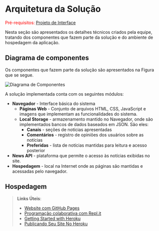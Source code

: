 # Arquitetura da Solução

<span style="color:red">Pré-requisitos: <a href="3-Projeto de Interface.md"> Projeto de Interface</a></span>

Nesta seção são apresentados os detalhes técnicos criados pela equipe, tratando dos componentes que fazem parte da solução e do ambiente de hospedagem da aplicação.

## Diagrama de componentes

Os componentes que fazem parte da solução são apresentados na Figura que se segue.

![Diagrama de Componentes](https://user-images.githubusercontent.com/103541634/164843491-0cf081dd-a514-4a1d-8616-c2affbf671c6.png)
<!-- <center>Figura XX - Arquitetura da Solução</center> -->

A solução implementada conta com os seguintes módulos:
- **Navegador** - Interface básica do sistema  
  - **Páginas Web** - Conjunto de arquivos HTML, CSS, JavaScript e imagens que implementam as funcionalidades do sistema.
   - **Local Storage** - armazenamento mantido no Navegador, onde são implementados bancos de dados baseados em JSON. São eles: 
     - **Canais** - seções de notícias apresentadas 
     - **Comentários** - registro de opiniões dos usuários sobre as notícias
     - **Preferidas** - lista de notícias mantidas para leitura e acesso posterior
 - **News API** - plataforma que permite o acesso às notícias exibidas no site.
 - **Hospedagem** - local na Internet onde as páginas são mantidas e acessadas pelo navegador. 

<!-- > **Links Úteis**: -->
>
<!-- > - [Whimsical](https://whimsical.com/) -->

<!-- Inclua um diagrama da solução e descreva os módulos e as tecnologias que fazem parte da solução. Discorra sobre o diagrama. -->

<!-- A imagem a seguir ilustra a o fluxo do usuário em nossa solução. Assim -->
<!-- que o usuário entra na plataforma, ele é apresentado à tela inicial -->
<!-- (Tela 1) onde ele é confrontado com as opões de editar seu perfil ou -->
<!-- então visualizar sua galeria. -->

<!-- Caso ele opte por seguir pelo primeiro caminho (Editar Perfil), ele é -->
<!-- redirecionado para a tela de edição de perfil (Tela 2), onde pode -->
<!-- atualizar seus dados cadastrais. Nessa tela, o usuário também pode -->
<!-- escolher para editar sua foto de perfil. Ao selecionar essa opção, ele é -->
<!-- redirecionado para a Tela 3, onde ele a imagem expandida do perfil do -->
<!-- usuário é mostrado. Ao selecionar a opção para atualizar a imagem, uma -->
<!-- nova janela abre pedindo para o usuário fazer o upload da nova foto. -->
<!-- Assim que o processo termina um pop-up exibe o status para o usuário -->
<!-- (Tela 4) e o usuário é redirecionado para a Tela 2. -->

<!-- Caso o usuário opte seguir pelo segundo caminho (Visualizar Galeria) ele -->
<!-- é redirecionado para a Tela 5 com todas as fotos que o usuário possui. O -->
<!-- usuário pode clicar em um post qualquer para visualizar os detalhes do -->
<!-- post (Tela 6). Nessa tela, ele pode então escolher editar o post, sendo -->
<!-- redirecionado para a Tela 7. Ao editar as informações, o usuário pode -->
<!-- escolher salvar ou deletar o post. Em ambos os casos o status é -->
<!-- notificado para o usuário (Tela 8) e em seguida ele é redirecionado ->>
<!-- para a Tela 2. -->

<!-- ![Exemplo de UserFlow](img/userflow.jpg) -->


<!-- ## Tecnologias Utilizadas -->

<!-- Descreva aqui qual(is) tecnologias você vai usar para resolver o seu problema, ou seja, implementar a sua solução. Liste todas as tecnologias envolvidas, linguagens a serem utilizadas, serviços web, frameworks, bibliotecas, IDEs de desenvolvimento, e ferramentas. -->

<!-- Apresente também uma figura explicando como as tecnologias estão relacionadas ou como uma interação do usuário com o sistema vai ser conduzida, por onde ela passa até retornar uma resposta ao usuário. -->


## Hospedagem

<!-- Explique como a hospedagem e o lançamento da plataforma foi feita. -->

> **Links Úteis**:
>
> - [Website com GitHub Pages](https://pages.github.com/)
> - [Programação colaborativa com Repl.it](https://repl.it/)
> - [Getting Started with Heroku](https://devcenter.heroku.com/start)
> - [Publicando Seu Site No Heroku](http://pythonclub.com.br/publicando-seu-hello-world-no-heroku.html)
